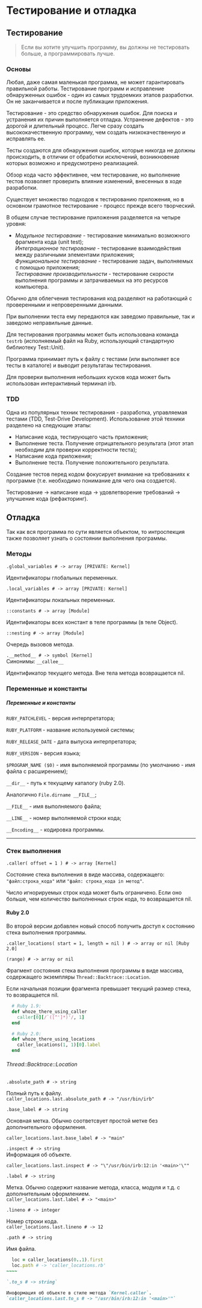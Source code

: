 # Тестирование и отладка

## Тестирование

> Если вы хотите улучшить программу, вы должны не тестировать больше, а программировать лучше.

### Основы

Любая, даже самая маленькая программа, не может гарантировать правильной работы. Тестирование программ и исправление обнаруженных ошибок - один из самых трудоемких этапов разработки. Он не заканчивается и после публикации приложения.

Тестирование - это средство обнаружения ошибок. Для поиска и устранения их причин выполняется отладка. Устранение дефектов - это дорогой и длительный процесс. Легче сразу создать высококачественную программу, чем создать низкокачественную и исправлять ее.

Тесты создаются для обнаружения ошибок, которые никогда не должны происходить, в отличии от обработки исключений, возникновение которых возможно и предусмотрено реализацией.

Обзор кода часто эффективнее, чем тестирование, но выполнение тестов позволяет проверить влияние изменений, внесенных в ходе разработки.

Существует множество подходов к тестированию приложения, но в основном грамотное тестирование - процесс прежде всего творческий.

В общем случае тестирование приложения разделяется на четыре уровня:

+ _Модульное тестирование_ - тестирование минимально возможного фрагмента кода (unit test);  
  _Интеграционное тестирование_ - тестирование взаимодействия между различными элементами приложения;  
  _Функциональное тестирование_ - тестирование задач, выполняемых с помощью приложения;  
  _Тестирование производительности_ - тестирование скорости выполнения программы и затрачиваемых на это ресурсов компьютера.

Обычно для облегчения тестирования код разделяют на работающий с проверенными и непроверенными данными.

При выполнении теста ему передаются как заведомо правильные, так и заведомо неправильные данные.

Для тестирования программы может быть использована команда `testrb` (исполняемый файл на Ruby, использующий стандартную библиотеку Test::Unit).

Программа принимает путь к файлу с тестами (или выполняет все тесты в каталоге) и выводит результатаы тестирования.

Для проверки выполнения небольших кусков кода может быть использован интерактивный терминал irb.

### TDD

Одна из популярных техник тестирования - разработка, управляемая тестами (TDD, Test-Drive Development). Использование этой техники разделено на следующие этапы:

+ Написание кода, тестирующего часть приложения;
+ Выполнение теста. Получение отрицательного результата (этот этап необходим для проверки корректности теста);
+ Написание кода приложения;
+ Выполнение теста. Получение положительного результата.

Создание тестов перед кодом фокусирует внимание на требованиях к программе (т.е. необходимо понимание для чего она создается).

Тестирование -> написание кода -> удовлетворение требований -> улучшение кода (рефакторинг).

## Отладка

Так как вся программа по сути является объектом, то интроспекция также позволяет узнать о состоянии выполнения программы.

### Методы

`.global_variables # -> array [PRIVATE: Kernel]`

Идентификаторы глобальных переменных.

`.local_variables # -> array [PRIVATE: Kernel]`

Идентификаторы локальных переменных.

`::constants # -> array [Module]`

Идентификаторы всех констант в теле программы (в теле Object).

`::nesting # -> array [Module]`

Очередь вызовов метода.

`.__method__ # -> symbol [Kernel]`  
Синонимы: `__callee__`

Идентификатор текущего метода. Вне тела метода возвращается nil.

### Переменные и константы

##### Переменные и константы

`RUBY_PATCHLEVEL` - версия интерпретатора;

`RUBY_PLATFORM` - название используемой системы;

`RUBY_RELEASE_DATE` - дата выпуска интерпретатора;

`RUBY_VERSION` - версия языка;

`$PROGRAM_NAME ($0)`  - имя выполняемой программы (по умолчанию - имя файла с расширением);

`__dir__` - путь к текущему каталогу (ruby 2.0).

Аналогично `File.dirname __FILE__`;

`__FILE__` - имя выполняемого файла;

`__LINE__` - номер выполняемой строки кода;

`__Encoding__` - кодировка программы.

*****

### Стек выполнения

`.caller( offset = 1 ) # -> array [Kernel]`

Состояние стека выполнения в виде массива, содержащего:  
`"файл:строка_кода"` или `"файл: строка_кода in метод"`.

Число игнорируемых строк кода может быть ограничено. Если оно больше, чем количество выполненных строк кода, то возвращается nil.

#### Ruby 2.0

Во второй версии добавлен новый способ получить доступ к состоянию стека выполнения программы.

`.caller_locations( start = 1, length = nil ) # -> array or nil [Ruby 2.0]`

`(range) # -> array or nil`

Фрагмент состояния стека выполнения программы в виде массива, содержащего экземпляры `Thread::Backtrace::Location`.

Если начальная позиции фрагмента превышает текущий размер стека, то возвращается nil.

~~~~~ ruby
  # Ruby 1.9:
  def whoze_there_using_caller
    caller[0][/`([^']*)'/, 1]
  end

  # Ruby 2.0:
  def whoze_there_using_locations
    caller_locations(1, 1)[0].label
  end
~~~~~

###### Thread::Backtrace::Location

`.absolute_path # -> string`

Полный путь к файлу.  
`caller_locations.last.absolute_path # -> "/usr/bin/irb"`

`.base_label # -> string`

Основная метка. Обычно соответсвует простой метке без дополнительного оформления.

`caller_locations.last.base_label # -> "main"`

`.inspect # -> string`  
Информация об объекте.

`caller_locations.last.inspect # -> "\"/usr/bin/irb:12:in '<main>'\""`

`.label # -> string`

Метка. Обычно содержит название метода, класса, модуля и т.д. с дополнительным оформлением.  
`caller_locations.last.label # -> "<main>"`

`.lineno # -> integer`

Номер строки кода.  
`caller_locations.last.lineno # -> 12`

`.path # -> string`

Имя файла.

~~~~~ ruby
  loc = caller_locations(0..1).first
  loc.path # -> 'caller_locations.rb'
~~~~

`.to_s # -> string`

Иноформация об объекте в стиле метода `Kernel.caller`.  
`caller_locations.last.to_s # -> "/usr/bin/irb:12:in '<main>'"`